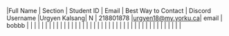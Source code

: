  |Full Name | Section  | Student ID | Email | Best Way to Contact | Discord Username
 |Urgyen Kalsang|   N  | 218801878  |urgyen18@my.yorku.ca| email  | bobbb
 |          |          |           |        |                    |
 |          |          |           |        |                    |
 |          |          |           |        |                    |
 |          |          |           |        |                    |
 |          |          |           |        |                    |
 |          |          |           |        |                    |
 |          |          |           |        |                    |

